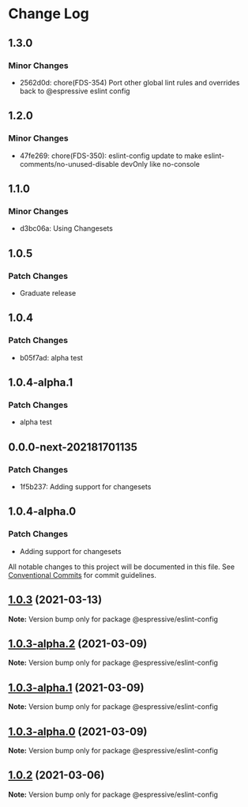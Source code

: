 # Change Log

## 1.3.0

### Minor Changes

- 2562d0d: chore(FDS-354) Port other global lint rules and overrides back to @espressive eslint config

## 1.2.0

### Minor Changes

- 47fe269: chore(FDS-350): eslint-config update to make eslint-comments/no-unused-disable devOnly like no-console

## 1.1.0

### Minor Changes

- d3bc06a: Using Changesets

## 1.0.5

### Patch Changes

- Graduate release

## 1.0.4

### Patch Changes

- b05f7ad: alpha test

## 1.0.4-alpha.1

### Patch Changes

- alpha test

## 0.0.0-next-202181701135

### Patch Changes

- 1f5b237: Adding support for changesets

## 1.0.4-alpha.0

### Patch Changes

- Adding support for changesets

All notable changes to this project will be documented in this file.
See [Conventional Commits](https://conventionalcommits.org) for commit guidelines.

## [1.0.3](https://github.com/Espressive/cascara/compare/@espressive/eslint-config@1.0.3-alpha.2...@espressive/eslint-config@1.0.3) (2021-03-13)

**Note:** Version bump only for package @espressive/eslint-config

## [1.0.3-alpha.2](https://github.com/Espressive/cascara/compare/@espressive/eslint-config@1.0.3-alpha.1...@espressive/eslint-config@1.0.3-alpha.2) (2021-03-09)

**Note:** Version bump only for package @espressive/eslint-config

## [1.0.3-alpha.1](https://github.com/Espressive/cascara/compare/@espressive/eslint-config@1.0.3-alpha.0...@espressive/eslint-config@1.0.3-alpha.1) (2021-03-09)

**Note:** Version bump only for package @espressive/eslint-config

## [1.0.3-alpha.0](https://github.com/Espressive/cascara/compare/@espressive/eslint-config@1.0.1...@espressive/eslint-config@1.0.3-alpha.0) (2021-03-09)

**Note:** Version bump only for package @espressive/eslint-config

## [1.0.2](https://github.com/Espressive/cascara/compare/@espressive/eslint-config@1.0.1...@espressive/eslint-config@1.0.2) (2021-03-06)

**Note:** Version bump only for package @espressive/eslint-config
